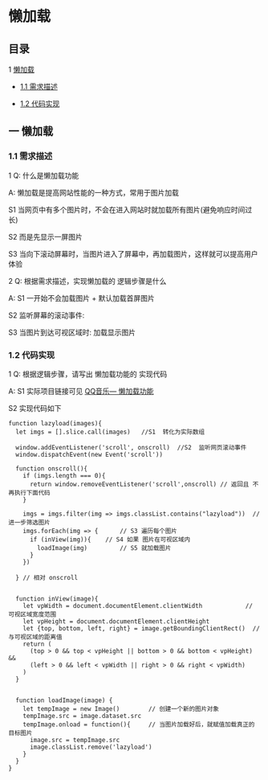 ﻿# 懒加载

## 目录

1 [懒加载](#1)

  - [1.1 需求描述](#1.1)

  - [1.2 代码实现](#1.2)


## <span id="1">一  懒加载 </span>

### <span id="2.1"> 1.1 需求描述 </span>

1 Q: 什么是懒加载功能

A: 懒加载是提高网站性能的一种方式，常用于图片加载

S1 当网页中有多个图片时，不会在进入网站时就加载所有图片(避免响应时间过长)

S2 而是先显示一屏图片

S3 当向下滚动屏幕时，当图片进入了屏幕中，再加载图片，这样就可以提高用户体验


2 Q: 根据需求描述，实现懒加载的 逻辑步骤是什么

A: S1 一开始不会加载图片 + 默认加载首屏图片

S2 监听屏幕的滚动事件: 

S3 当图片到达可视区域时: 加载显示图片


### <span id="1.2"> 1.2 代码实现 </span>

1 Q: 根据逻辑步骤，请写出 懒加载功能的 实现代码

A: S1 实际项目链接可见 [QQ音乐— 懒加载功能](https://github.com/gmYuan/QQ-music/blob/master/scripts/lazyload.js)

S2 实现代码如下

```
function lazyload(images){
  let imgs = [].slice.call(images)   //S1  转化为实际数组
  
  window.addEventListener('scroll', onscroll)  //S2  监听网页滚动事件
  window.dispatchEvent(new Event('scroll'))
  
  function onscroll(){
    if (imgs.length === 0){
      return window.removeEventListener('scroll',onscroll) // 返回且 不再执行下面代码
    }

    imgs = imgs.filter(img => imgs.classList.contains("lazyload"))  // 进一步筛选图片
    imgs.forEach(img => {      // S3 遍历每个图片
      if (inView(img)){    // S4 如果 图片在可视区域内
        loadImage(img)         // S5 就加载图片
      }
    })

  } // 相对 onscroll


  function inView(image){
    let vpWidth = document.documentElement.clientWidth            // 可视区域宽度范围
    let vpHeight = document.documentElement.clientHeight
    let {top, bottom, left, right} = image.getBoundingClientRect()  // 与可视区域的距离值
    return (
      (top > 0 && top < vpHeight || bottom > 0 && bottom < vpHeight) &&
      (left > 0 && left < vpWidth || right > 0 && right < vpWidth)
    ) 
  }

  
  function loadImage(image) {
    let tempImage = new Image()        // 创建一个新的图片对象
    tempImage.src = image.dataset.src
    tempImage.onload = function(){     // 当图片加载好后，就赋值加载真正的 目标图片
      image.src = tempImage.src
      image.classList.remove('lazyload')
    }
  }
}
```



